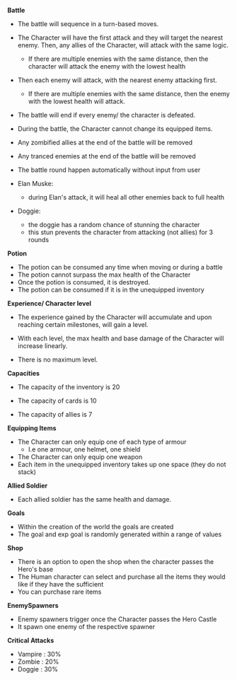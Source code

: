 **Battle**

* The battle will sequence in a turn-based moves. 

* The Character will have the first attack and they will target the nearest enemy. Then, any allies of the Character, will attack with the same logic. 

    * If there are multiple enemies with the same distance, then the character will attack the enemy with the lowest health 

* Then each enemy will attack, with the nearest enemy attacking first. 

    * If there are multiple enemies with the same distance, then the enemy with the lowest health will attack. 

* The battle will end if every enemy/ the character is defeated. 
* During the battle, the Character cannot change its equipped items. 
* Any zombified allies at the end of the battle will be removed
* Any tranced enemies at the end of the battle will be removed
* The battle round happen automatically without input from user
* Elan Muske:
    - during Elan's attack, it will heal all other enemies back to full health
* Doggie:
    - the doggie has a random chance of stunning the character
    - this stun prevents the character from attacking (not allies) for 3 rounds


**Potion** 

* The potion can be consumed any time when moving or during a battle 
* The potion cannot surpass the max health of the Character 
* Once the potion is consumed, it is destroyed. 
* The potion can be consumed if it is in the unequipped inventory

 

**Experience/ Character level** 

* The experience gained by the Character will accumulate and upon reaching certain milestones, will gain a level. 

* With each level, the max health and base damage of the Character will increase linearly. 

* There is no maximum level. 

 

**Capacities** 

* The capacity of the inventory is 20 

* The capacity of cards is 10 

* The capacity of allies is 7 



**Equipping Items**

* The Character can only equip one of each type of armour 
    * I.e one armour, one helmet, one shield 
* The Character can only equip one weapon 
* Each item in the unequipped inventory takes up one space (they do not stack) 

 

**Allied Soldier** 

* Each allied soldier has the same health and damage. 

**Goals**
* Within the creation of the world the goals are created
* The goal and exp goal is randomly generated within a range of values

**Shop**
* There is an option to open the shop when the character passes the Hero's base 
* The Human character can select and purchase all the items they would like if they have the sufficient
* You can purchase rare items

**EnemySpawners**
* Enemy spawners trigger once the Character passes the Hero Castle
* It spawn one enemy of the respective spawner

**Critical Attacks**
* Vampire : 30%
* Zombie : 20%
* Doggie : 30%

